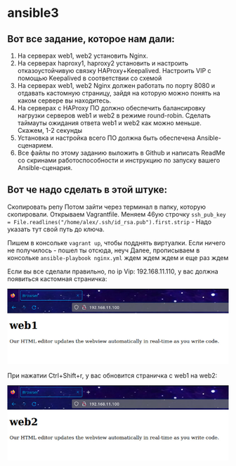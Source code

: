# ansible3

Вот все задание, которое нам дали:
---
   1. На серверах web1, web2 установить Nginx.
2. На серверах haproxy1, haproxy2 установить и настроить  отказоустойчивую связку HAProxy+Keepalived. Настроить VIP с помощью Keepalived в соответствии со схемой
3. На серверах web1, web2 Nginx должен работать по порту 8080 и отдавать кастомную страницу, зайдя на которую можно понять на каком сервере вы находитесь.
4. На серверах с HAProxy ПО должно обеспечить балансировку нагрузки серверов web1 и web2 в режиме round-robin. Сделать таймауты ожидания ответа web1 и web2 как можно меньше. Скажем, 1-2 секунды
5. Установка и настройка всего ПО должна быть обеспечена Ansible-сценарием.
6. Все файлы по этому заданию выложить в Github и написать ReadMe со скринами работоспособности и инструкцию по запуску вашего Ansible-сценария.

Вот че надо сделать в этой штуке:
---
Скопировать репу
Потом зайти через терминал в папку, которую скопировали.
Открываем Vagrantfile.
Меняем 46ую строчку `ssh_pub_key = File.readlines("/home/alex/.ssh/id_rsa.pub").first.strip` - Надо указать тут свой путь до ключа.

Пишем в консольке `vagrant up`, чтобы подднять виртуалки.
Если ничего не получилось - пошел ты отсюда, неуч
Далее, прописываем в консольке `ansible-playbook nginx.yml`
ждем
ждем
ждем
и еще раз ждем

Если вы все сделали правильно, по ip Vip: 192.168.11.110, у вас должна появиться кастомная страничка:

![](https://github.com/AlexanderPodprugin/ansible3/blob/main/web1.jpg)

При нажатии Ctrl+Shift+r, у вас обновится страничка с web1 на web2:

![](https://github.com/AlexanderPodprugin/ansible3/blob/main/web2.jpg)

